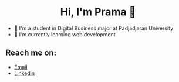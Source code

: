 <h1 align=center>Hi, I'm Prama 👋</h1> 

* 🏫 I'm a student in Digital Business major at Padjadjaran University<br>
* 🌱 I'm currently learning web development<br>

## Reach me on:
* [Email](prama.sudjana@gmail.com)<br>
* [Linkedin](www.linkedin.com/pramatya-sudjana)
